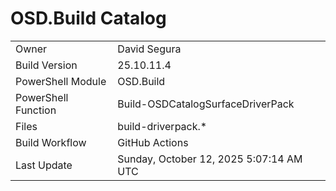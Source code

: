 ﻿# OSD.Build Catalog

| | |
|-|-|
| Owner | David Segura |
| Build Version | 25.10.11.4 |
| PowerShell Module | OSD.Build |
| PowerShell Function | Build-OSDCatalogSurfaceDriverPack |
| Files | build-driverpack.* |
| Build Workflow | GitHub Actions |
| Last Update | Sunday, October 12, 2025 5:07:14 AM UTC |
